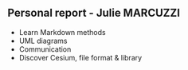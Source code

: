 ## Personal report - Julie MARCUZZI

* Learn Markdown methods
* UML diagrams
* Communication
* Discover Cesium, file format & library
